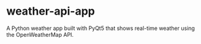 # weather-api-app
A Python weather app built with PyQt5 that shows real-time weather using the OpenWeatherMap API.
